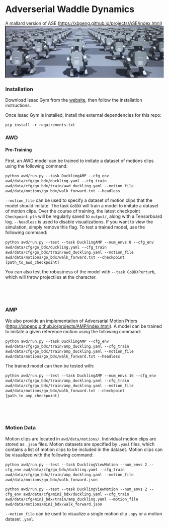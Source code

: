 # Adverserial Waddle Dynamics

A mallard version of ASE (https://xbpeng.github.io/projects/ASE/index.html)
![Skills](images/banner.png)

### Installation

Download Isaac Gym from the [website](https://developer.nvidia.com/isaac-gym), then
follow the installation instructions.

Once Isaac Gym is installed, install the external dependencies for this repo:

```
pip install -r requirements.txt
```


### AWD

#### Pre-Training

First, an AWD model can be trained to imitate a dataset of motions clips using the following command:
```
python awd/run.py --task DucklingAMP --cfg_env awd/data/cfg/go_bdx/duckling.yaml --cfg_train awd/data/cfg/go_bdx/train/awd_duckling.yaml --motion_file awd/data/motions/go_bdx/walk_forward.txt --headless
```
`--motion_file` can be used to specify a dataset of motion clips that the model should imitate. 
The task `GoBDX` will train a model to imitate a dataset of motion clips.
Over the course of training, the latest checkpoint `Checkpoint.pth` will be regularly saved to `output/`,
along with a Tensorboard log. `--headless` is used to disable visualizations. If you want to view the
simulation, simply remove this flag. To test a trained model, use the following command:
```
python awd/run.py --test --task DucklingAMP --num_envs 8 --cfg_env awd/data/cfg/go_bdx/duckling.yaml --cfg_train awd/data/cfg/go_bdx/train/awd_duckling.yaml --motion_file awd/data/motions/go_bdx/walk_forward.txt --checkpoint [path_to_awd_checkpoint]
```
You can also test the robustness of the model with `--task GoBDXPerturb`, which will throw projectiles at the character.

&nbsp;

&nbsp;

### AMP

We also provide an implementation of Adversarial Motion Priors (https://xbpeng.github.io/projects/AMP/index.html).
A model can be trained to imitate a given reference motion using the following command:
```
python awd/run.py --task DucklingAMP --cfg_env awd/data/cfg/go_bdx/train/amp_duckling.yaml --cfg_train awd/data/cfg/go_bdx/train/amp_duckling.yaml --motion_file awd/data/motions/go_bdx/walk_forward.txt --headless
```
The trained model can then be tested with:
```
python awd/run.py --test --task DucklingAMP --num_envs 16 --cfg_env awd/data/cfg/go_bdx/train/amp_duckling.yaml --cfg_train awd/data/cfg/go_bdx/train/amp_duckling.yaml --motion_file awd/data/motions/go_bdx/walk_forward.txt --checkpoint [path_to_amp_checkpoint]
```

&nbsp;

&nbsp;

### Motion Data

Motion clips are located in `awd/data/motions/`. Individual motion clips are stored as `.json` files. Motion datasets are specified by `.yaml` files, which contains a list of motion clips to be included in the dataset. Motion clips can be visualized with the following command:
```
python awd/run.py --test --task DucklingViewMotion --num_envs 2 --cfg_env awd/data/cfg/go_bdx/duckling.yaml --cfg_train awd/data/cfg/go_bdx/train/amp_duckling.yaml --motion_file awd/data/motions/go_bdx/walk_forward.json
```

```
python awd/run.py --test --task DucklingViewMotion --num_envs 2 --cfg_env awd/data/cfg/mini_bdx/duckling.yaml --cfg_train awd/data/cfg/mini_bdx/train/amp_duckling.yaml --motion_file awd/data/motions/mini_bdx/walk_forward.json
```
`--motion_file` can be used to visualize a single motion clip `.npy` or a motion dataset `.yaml`.
